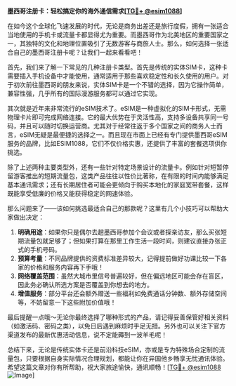 **墨西哥注册卡：轻松搞定你的海外通信需求[[TG💪+ @esim1088](https://t.me/s/esim1088)]**

在如今这个全球化飞速发展的时代，无论是商务出差还是旅行度假，拥有一张适合当地使用的手机卡或流量卡都显得尤为重要。而墨西哥作为北美地区的重要国家之一，其独特的文化和地理位置吸引了无数游客与商旅人士。那么，如何选择一张适合自己的墨西哥注册卡呢？让我们一起来看看吧！

首先，我们来了解一下常见的几种注册卡类型。首先是传统的实体SIM卡，这种卡需要插入手机设备中才能使用，通常适用于那些喜欢稳定性和长久使用的用户。对于初次前往墨西哥的朋友来说，实体SIM卡是一个不错的选择，因为它操作简单，兼容性强，几乎所有的国际漫游服务都可以通过它实现。

其次就是近年来非常流行的eSIM技术了。eSIM是一种虚拟化的SIM卡形式，无需物理卡片即可完成网络连接。它的最大优势在于灵活性高，支持多设备共享同一号码，并且可以随时切换运营商。尤其对于经常往返于多个国家之间的商务人士而言，eSIM无疑是最便捷的选择之一。而且现在市面上已经有专门提供墨西哥eSIM服务的品牌，比如ESIM1088，它们不仅价格实惠，还提供了丰富的套餐选项供你挑选。

除了上述两种主要类型外，还有一些针对特定场景设计的流量卡。例如针对短暂停留游客推出的短期流量包，这类产品往往以性价比著称，在有限的时间内能够满足基本通讯需求；还有长期居住者可能会更倾向于购买本地化的家庭宽带套餐，这样既能享受低廉的价格又能获得稳定的网速体验。

那么问题来了——该如何挑选最适合自己的那款呢？这里有几个小技巧可以帮助大家做出决定：

1. **明确用途**：如果你只是偶尔去趟墨西哥参加个会议或者探亲访友，那么买张短期流量包就足够了；但如果打算在那里工作生活一段时间，则建议直接办张正式的手机号码。
2. **预算考量**：不同品牌提供的资费标准差异较大，记得提前做好功课比较一下各家的价格和服务内容再下手哦！
3. **网络覆盖范围**：虽然大城市里信号普遍较好，但在偏远地区可能会存在盲区，因此务必确认所选方案是否覆盖到你想去的地方。
4. **增值服务**：部分平台还会额外赠送一些福利如免费通话分钟数、额外存储空间等，不妨留意一下这些附加价值哦！

最后提醒一点哦～无论你最终选择了哪种形式的产品，请记得妥善保管好相关资料（如激活码、密码之类），以免日后遇到麻烦时手足无措。另外也可以关注下官方渠道发布的最新优惠活动信息，说不定能薅到一波羊毛呢！

总结下来，无论是传统实体卡还是前沿科技eSIM，亦或是专为特殊场合定制的流量包，只要根据自身实际情况合理规划，都能让你在异国他乡畅享无忧通讯体验。希望这篇文章对你有所帮助，祝大家旅途愉快，通讯顺畅！[[TG💪+ @esim1088](https://t.me/s/esim1088) ![Image](https://i.postimg.cc/4NQfJmqS/Snipaste-2025-05-13-00-14-12.png)]